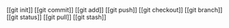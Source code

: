 [[git init]]
[[git commit]]
[[git add]]
[[git push]]
[[git checkout]]
[[git branch]]
[[git status]]
[[git pull]]
[[git stash]]